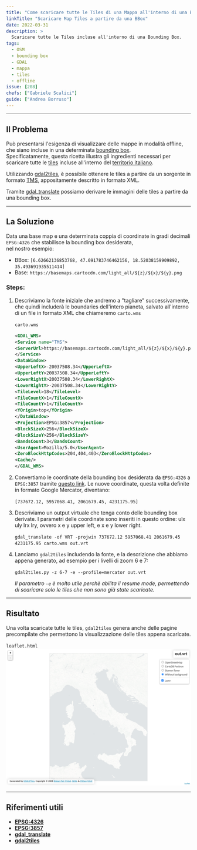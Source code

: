```yaml
---
title: "Come scaricare tutte le Tiles di una Mappa all'interno di una Bounding Box"
linkTitle: "Scaricare Map Tiles a partire da una BBox"
date: 2022-03-31
description: >
  Scaricare tutte le Tiles incluse all'interno di una Bounding Box.
tags:
  - OSM
  - bounding box
  - GDAL
  - mappa
  - tiles
  - offline
issue: [208]
chefs: ["Gabriele Scalici"]
guide: ["Andrea Borruso"]
---
```


---

## Il Problema

Può presentarsi l'esigenza di visualizzare delle mappe in modalità offline, che siano incluse in una determinata [bounding box](https://wiki.openstreetmap.org/wiki/Bounding_Box).  
Specificatamente, questa ricetta illustra gli ingredienti necessari per scaricare tutte le [tiles](https://wiki.openstreetmap.org/wiki/Tiles) incluse all'interno del [territorio italiano](https://github.com/openpolis/geojson-italy/blob/master/geojson/limits_IT_regions.geojson).

Utilizzando [gdal2tiles](https://gdal.org/programs/gdal2tiles.html), è possibile ottenere le tiles a partire da un sorgente in formato [TMS](https://gdal.org/drivers/raster/wms.html#tms), appositamente descritto in formato XML.

Tramite [gdal_translate](https://gdal.org/programs/gdal_translate.html) possiamo derivare le immagini delle tiles a partire da una bounding box.

---

## La Soluzione

Data una base map e una determinata coppia di coordinate in gradi decimali `EPSG:4326` che stabilisce la bounding box desiderata,  
nel nostro esempio:  
- BBox: `[6.62662136853768, 47.091783746462156, 18.52038159909892, 35.493691935511414]`  
- Base: `https://basemaps.cartocdn.com/light_all/${z}/${x}/${y}.png`  

### Steps:

1. Descriviamo la fonte iniziale che andremo a "tagliare" successivamente, che quindi includerà le boundaries dell'intero pianeta, salvato all'interno di un file in formato XML che chiameremo `carto.wms`  
    
    `carto.wms`
    ```xml
    <GDAL_WMS>
    <Service name="TMS">
    <ServerUrl>https://basemaps.cartocdn.com/light_all/${z}/${x}/${y}.png</ServerUrl>
    </Service>
    <DataWindow>
    <UpperLeftX>-20037508.34</UpperLeftX>
    <UpperLeftY>20037508.34</UpperLeftY>
    <LowerRightX>20037508.34</LowerRightX>
    <LowerRightY>-20037508.34</LowerRightY>
    <TileLevel>18</TileLevel>
    <TileCountX>1</TileCountX>
    <TileCountY>1</TileCountY>
    <YOrigin>top</YOrigin>
    </DataWindow>
    <Projection>EPSG:3857</Projection>
    <BlockSizeX>256</BlockSizeX>
    <BlockSizeY>256</BlockSizeY>
    <BandsCount>3</BandsCount>
    <UserAgent>Mozilla/5.0</UserAgent>
    <ZeroBlockHttpCodes>204,404,403</ZeroBlockHttpCodes>
    <Cache/>
    </GDAL_WMS>
    ```
2. Convertiamo le coordinate della bounding box desiderata da `EPSG:4326` a `EPSG:3857` tramite [questo link](https://products.aspose.app/gis/en/transformation/lat-long-to-mercator). Le nuove coordinate, questa volta definite in formato Google Mercator, diventano:   
    
    `[737672.12, 5957068.41, 2061679.45, 4231175.95]`

3. Descriviamo un output virtuale che tenga conto delle bounding box derivate. I parametri delle coordinate sono inseriti in questo ordine: ulx uly lrx lry, ovvero x e y upper left, e x e y lower right.  

    `gdal_translate -of VRT -projwin 737672.12 5957068.41 2061679.45 4231175.95 carto.wms out.vrt`

4. Lanciamo `gdal2tiles` includendo la fonte, e la descrizione che abbiamo appena generato, ad esempio per i livelli di zoom 6 e 7:  

    `gdal2tiles.py -z 6-7 -e --profile=mercator out.vrt`  

    <em>Il parametro `-e` è molto utile perchè abilita il resume mode, permettendo di scaricare solo le tiles che non sono già state scaricate.</em>

---

## Risultato

Una volta scaricate tutte le tiles, `gdal2tiles` genera anche delle pagine precompilate che permettono la visualizzazione delle tiles appena scaricate.  

`leaflet.html`  
![](./img_01.png)

---

## Riferimenti utili

- [**EPSG:4326**](https://epsg.io/4326)
- [**EPSG:3857**](https://epsg.io/3857)
- [**gdal_translate**](https://gdal.org/programs/gdal_translate.html)
- [**gdal2tiles**](https://pypi.org/project/gdal2tiles/)